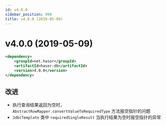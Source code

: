 ```yaml
---
id: v4.0.0
sidebar_position: 990
title: v4.0.0 (2019-05-09)
---
```


# v4.0.0 (2019-05-09)

```xml
<dependency>
    <groupId>net.hasor</groupId>
    <artifactId>hasor-db</artifactId>
    <version>4.0.0</version>
</dependency>
```

## 改进
- 执行查询结果返回为空时，`AbstractRowMapper.convertValueToRequiredType` 方法报空指针的问题
- `JdbcTemplate` 类中 `requiredSingleResult` 当执行结果为空时报空指针的异常
